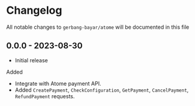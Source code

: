 # Changelog

All notable changes to `gerbang-bayar/atome` will be documented in this file

## 0.0.0 - 2023-08-30

- Initial release

Added
- Integrate with Atome payment API.
- Added `CreatePayment`, `CheckConfiguration`, `GetPayment`, `CancelPayment`, `RefundPayment` requests.
